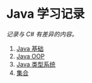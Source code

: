 # Java 学习记录
*记录与 C# 有差异的内容。*
1. [Java 基础](./docs/基础.md)
2. [Java OOP](./docs/OOP.md)
3. [Java 类型系统](./docs/类型系统.md)
4. [集合](./docs/集合.md)

